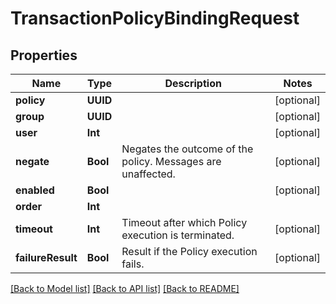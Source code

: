 # TransactionPolicyBindingRequest

## Properties
Name | Type | Description | Notes
------------ | ------------- | ------------- | -------------
**policy** | **UUID** |  | [optional] 
**group** | **UUID** |  | [optional] 
**user** | **Int** |  | [optional] 
**negate** | **Bool** | Negates the outcome of the policy. Messages are unaffected. | [optional] 
**enabled** | **Bool** |  | [optional] 
**order** | **Int** |  | 
**timeout** | **Int** | Timeout after which Policy execution is terminated. | [optional] 
**failureResult** | **Bool** | Result if the Policy execution fails. | [optional] 

[[Back to Model list]](../README.md#documentation-for-models) [[Back to API list]](../README.md#documentation-for-api-endpoints) [[Back to README]](../README.md)


